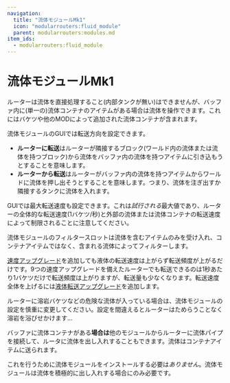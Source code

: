```yaml
---
navigation:
  title: "流体モジュールMk1"
  icon: "modularrouters:fluid_module"
  parent: modularrouters:modules.md
item_ids:
  - modularrouters:fluid_module
---
```


# 流体モジュールMk1

ルーターは流体を直接処理すること(内部タンクが無い)はできませんが、バッファ内に(単一の)流体コンテナのアイテムがある場合は流体を操作できます。これにはバケツや他のMODによって追加された流体コンテナが含まれます。

流体モジュールのGUIでは転送方向を設定できます。
- **ルーターに転送**はルーターが隣接するブロック(ワールド内の流体または流体を持つブロック)から流体をバッファ内の流体を持つアイテムに引き込もうとすることを意味します。
- **ルーターから転送**はルーターがバッファ内の流体を持つアイテムからワールドに流体を押し出そうとすることを意味します。つまり、流体を注ぎ出すか隣接するタンクに流体を入れます。

GUIでは最大転送速度も設定できます。これは*試行される*最大値であり、ルーターの全体的な転送速度(1バケツ/秒)と外部の流体または流体コンテナの転送速度によって制限されることに注意してください。

流体モジュールのフィルタースロットは流体を含むアイテムのみを受け入れ、コンテナアイテムではなく、含まれる流体によってフィルターします。

[速度アップグレード](../speed.md)を追加しても液体の転送速度は上がらず転送頻度が上がるだけです。9つの速度アップグレードを備えたルーターでも転送できるのは1秒あたり1バケツだけで転送頻度は上がりますが、転送量も少なくなります。転送速度全体を上げるには[液体転送アップグレード](../fluid.md)を追加します。

ルーターに溶岩バケツなどの危険な流体が入っている場合は、流体モジュールの設定を慎重に変更してください。設定を間違えるとルーターはためらうことなく溶岩を浴びせかけます...

バッファに流体コンテナがある**場合は**他のモジュールからルーターに流体パイプを接続して、ルータに流体を出し入れすることもできます。流体はコンテナアイテムに送られます。

これを行うために流体モジュールをインストールする必要は*ありません*。流体モジュールは流体を積極的に出し入れする場合にのみ必要です。



<Recipe id="modularrouters:fluid_module" />

